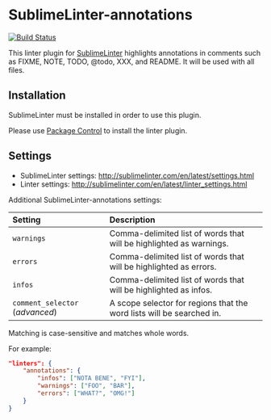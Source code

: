 SublimeLinter-annotations
=========================

[![Build Status](https://travis-ci.org/SublimeLinter/SublimeLinter-annotations.svg?branch=master)](https://travis-ci.org/SublimeLinter/SublimeLinter-annotations)

This linter plugin for [SublimeLinter](https://github.com/SublimeLinter/SublimeLinter) highlights annotations in comments such as FIXME, NOTE, TODO, @todo, XXX, and README.
It will be used with all files.

## Installation
SublimeLinter must be installed in order to use this plugin.

Please use [Package Control](https://packagecontrol.io) to install the linter plugin.

## Settings
- SublimeLinter settings: http://sublimelinter.com/en/latest/settings.html
- Linter settings: http://sublimelinter.com/en/latest/linter_settings.html

Additional SublimeLinter-annotations settings:

|Setting|Description|
|:------|:----------|
|`warnings`|Comma-delimited list of words that will be highlighted as warnings.|
|`errors`|Comma-delimited list of words that will be highlighted as errors.|
|`infos`|Comma-delimited list of words that will be highlighted as infos.|
|`comment_selector` (*advanced*)| A scope selector for regions that the word lists will be searched in.|

Matching is case-sensitive and matches whole words.

For example:

```json
"linters": {
    "annotations": {
        "infos": ["NOTA BENE", "FYI"],
        "warnings": ["FOO", "BAR"],
        "errors": ["WHAT?", "OMG!"]
    }
}
```
